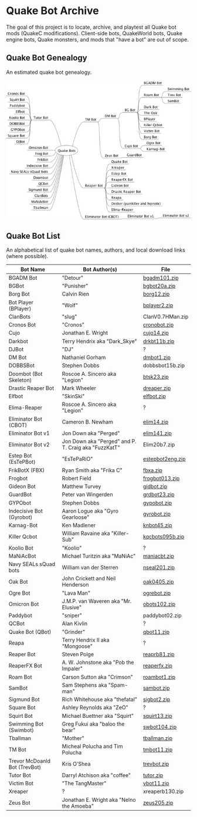 # Quake Bot Archive

The goal of this project is to locate, archive, and playtest all Quake bot mods (QuakeC modifications). Client-side bots, QuakeWorld bots, Quake engine bots, Quake monsters, and mods that "have a bot" are out of scope.

## Quake Bot Genealogy

An estimated quake bot genealogy.

![Quake Bot Genealogy](mindmap/QuakeBots.png)


## Quake Bot List

An alphabetical list of quake bot names, authors, and local download links (where possible).

Bot Name | Bot Author(s) | File
--- | --- | ---
BGADM Bot | "Detour" | [bgadm101.zip](bin/bgadm101.zip)
BGBot | "Punisher" | [bgbot20a.zip](bin/bgbot20a.zip)
Borg Bot | Calvin Rien | [borg12.zip](bin/borg12.zip)
Bot Player (BPlayer) | "Wolf" | [bplayer2.zip](bin/bplayer2.zip)
ClanBots | "slug" | ClanV0.7HMan.zip
Cronos Bot | "Cronos" | [cronobot.zip](bin/cronobot.zip)
Cujo | Jonathan E. Wright | [cujo14.zip](bin/cujo14.zip)
Darkbot | Terry Hendrix aka "Dark_Skye" | [drkbt11b.zip](bin/drkbt11b.zip)
DJBot | "DJ" | ?
DM Bot | Nathaniel Gorham | [dmbot1.zip](bin/dmbot1.zip)
DOBBSBot | Stephen Dobbs | dobbsbot15b.zip
Doombot (Bot Skeleton) | Roscoe A. Sincero aka "Legion" | [btsk23.zip](bin/btsk23.zip)
Drastic Reaper Bot | Mark Wheeler | [dreaper.zip](bin/dreaper.zip)
Elfbot | "SkinSki" | [elfbot.zip](bin/elfbot.zip)
Elima-Reaper | Roscoe A. Sincero aka "Legion" | ?
Eliminator Bot (CBOT) | Cameron B. Newham | [elim14.zip](bin/elim14.zip)
Eliminator Bot v1 | Jon Down aka "Perged" | [elim141.zip](bin/elim141.zip)
Eliminator Bot v2 | Jon Down aka "Perged" and P. T. Craig aka "FuzzKatT" | Elim20b7.zip
Estep Bot (EsTePBot) | "EsTePaRiO" | [estepbot2eng.zip](bin/estepbot2eng.zip)
FrikBotX (FBX) | Ryan Smith aka "Frika C" | [fbxa.zip](bin/fbxa.zip)
Frogbot | Robert Field | [frogbot013.zip](bin/frogbot013.zip)
Gideon Bot | Matthew Turvey | [gidbot.zip](bin/gidbot.zip)
GuardBot | Peter van Wingerden | [grdbot23.zip](bin/grdbot23.zip)
GYPObot | Stephen Dobbs | [gypobot.zip](bin/gypobot.zip)
Indecisive Bot (Gyrobot) | Aaron Logue aka "Gyro Gearloose" | [gyrobot.zip](bin/gyrobot.zip)
Karnag-Bot | Ken Madlener | [knbot45.zip](bin/knbot45.zip)
Killer Qcbot | William  Ravaine aka "Killer-Sub" | [kqcbots095b.zip](bin/kqcbots095b.zip)
Koolio Bot | "Koolio" | ?
MaNiAcBot | Michael Turitzin aka "MaNiAc" | [maniacbt.zip](bin/maniacbt.zip)
Navy SEALs sQuad bots | William van der Sterren | [nseal201.zip](bin/nseal201.zip)
Oak Bot | John Crickett and Neil Henderson | [oak0405.zip](bin/oak0405.zip)
Ogre Bot | "Lava Man" | [ogrebot.zip](bin/ogrebot.zip)
Omicron Bot | J.M.P. van Waveren aka "Mr. Elusive" | [obots102.zip](bin/obots102.zip)
Paddybot | "sniper" | paddybot02.zip
QCBot | Alan Kivlin | ?
Quake Bot (QBot) | "Grinder" | [qbot11.zip](bin/qbot11.zip)
Reapa | Terry Hendrix II aka "Mongoose" | ?
Reaper Bot | Steven Polge | [reaprb81.zip](bin/reaprb81.zip)
ReaperFX Bot | A. W. Johnstone aka "Pob the Impaler" | [reaperfx.zip](bin/reaperfx.zip)
Roam Bot | Carson Sutton aka "Crimson" | [roambot1.zip](bin/roambot1.zip)
SamBot | Sam Stephens aka "Spam-man" | [sambot.zip](bin/sambot.zip)
Sigmund Bot | Rich Whitehouse aka "thefatal" | [sigbot2.zip](bin/sigbot2.zip)
Square Bot | Ashley Reynolds aka "ZeO" | ?
Squirt Bot | Michael Buettner aka "Squirt" | [squirt13.zip](bin/squirt13.zip)
Swimming Bot (Swimbot) | Greg Fukui aka "baloo the bear" | [swbot104.zip](bin/swbot104.zip)
Tballman | "Mother" | [tballman.zip](bin/tballman.zip)
TM Bot | Micheal Polucha and Tim Polucha | [tmbot11.zip](bin/tmbot11.zip)
Trevor McDoanld Bot (TrevBot) | Kris O'Shea | [trevbot.zip](bin/trevbot.zip)
Tutor Bot | Darryl Atchison aka "coffee" | [tutor.zip](bin/tutor.zip)
Victim Bot | "The TangMaster" | [vbot11.zip](bin/vbot11.zip)
Xreaper | ? | xreaperb130.zip
Zeus Bot | Jonathan E. Wright aka "Nelno the Amoeba" | [zeus205.zip](bin/zeus205.zip)
